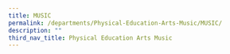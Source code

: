 ```yaml
---
title: MUSIC
permalink: /departments/Physical-Education-Arts-Music/MUSIC/
description: ""
third_nav_title: Physical Education Arts Music
---
```

